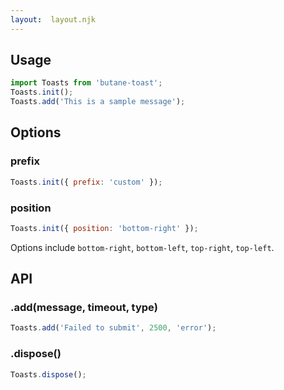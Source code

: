 ```yaml
---
layout:  layout.njk
---
```

## Usage

```js
import Toasts from 'butane-toast';
Toasts.init();
Toasts.add('This is a sample message');
```

## Options

### prefix

```js
Toasts.init({ prefix: 'custom' });
```

### position

```js
Toasts.init({ position: 'bottom-right' });
```

Options include `bottom-right`, `bottom-left`, `top-right`, `top-left`.

## API

### .add(message, timeout, type)

```js
Toasts.add('Failed to submit', 2500, 'error');
```

### .dispose()

```js
Toasts.dispose();
```
